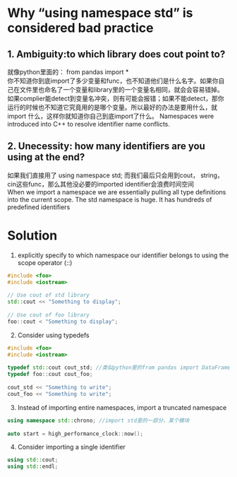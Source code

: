 # Why “using namespace std” is considered bad practice

## 1. Ambiguity:to which library does cout point to?
就像python里面的： from pandas import *   
你不知道你到底import了多少变量和func，也不知道他们是什么名字。如果你自己在文件里也命名了一个变量和library里的一个变量名相同，就会会容易错掉。  
如果complier能detect到变量名冲突，则有可能会报错；如果不能detect，那你运行的时候也不知道它究竟用的是哪个变量。所以最好的办法是要用什么，就import
什么，这样你就知道你自己到底import了什么。
Namespaces were introduced into C++ to resolve identifier name conflicts.  

## 2. Unecessity: how many identifiers are you using at the end?
如果我们直接用了 using namespace std; 而我们最后只会用到cout， string， cin这些func，那么其他没必要的imported identifier会浪费时间空间  
When we import a namespace we are essentially pulling all type definitions into the current scope. The std namespace is huge. It has hundreds of predefined identifiers

# Solution
1. explicitly specify to which namespace our identifier belongs to using the scope operator (::)
```cpp
#include <foo> 
#include <iostream> 
  
// Use cout of std library 
std::cout << "Something to display"; 
  
// Use cout of foo library 
foo::cout < "Something to display"; 
```

2. Consider using typedefs
```cpp
#include <foo> 
#include <iostream> 
  
typedef std::cout cout_std; //类似python里的from pandas import DataFrame as df
typedef foo::cout cout_foo; 
  
cout_std << "Something to write"; 
cout_foo << "Something to write"; 
```

3. Instead of importing entire namespaces, import a truncated namespace
```cpp
using namespace std::chrono; //import std里的一部分，某个模块
  
auto start = high_performance_clock::now(); 
```

4.  Consider importing a single identifier
```cpp
using std::cout;
using std::endl;
```
